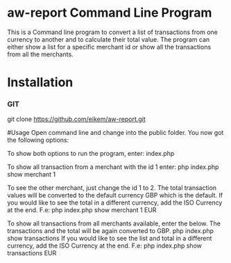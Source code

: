 # aw-report Command Line Program
This is a Command line program to convert a list of transactions from one currency to another and to calculate their total value. The program can either show a list for a specific merchant id or show all the transactions from all the merchants.

# Installation

### GIT

git clone https://github.com/eikem/aw-report.git


#Usage
Open command line and change into the public folder. You now got the following options:

To show both options to run the program, enter:
    index.php 

To show all transaction from a merchant with the id 1 enter:
    php index.php show merchant 1

To see the other merchant, just change the id 1 to 2. The total transaction values will be converted to the default currency GBP which is the default. If you would like to
see the total in a different currency, add the ISO Currency at the end. F.e:
     php index.php show merchant 1 EUR

To show all transactions from all merchants available, enter the below. The transactions and the total will be again converted to GBP. 
    php index.php show transactions
If you would like to see the list and total in a different currency, add the ISO Currency at the end. F.e:
    php index.php show transactions EUR

